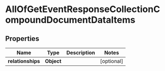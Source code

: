 # AllOfGetEventResponseCollectionCompoundDocumentDataItems

## Properties
Name | Type | Description | Notes
------------ | ------------- | ------------- | -------------
**relationships** | **Object** |  |  [optional]
